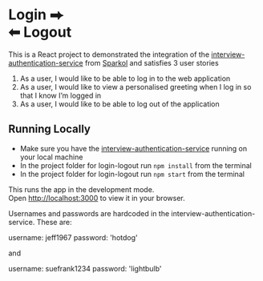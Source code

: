 # Login ⮕ <br /> ⬅ Logout 

This is a React project to demonstrated the integration of the [interview-authentication-service](https://github.com/Sparkol/interview-authentication-service) from [Sparkol](https://www.sparkol.com/en/) and satisfies 3 user stories

1. As a user, I would like to be able to log in to the web application
2. As a user, I would like to view a personalised greeting when I log in so that I know I’m logged in
3. As a user, I would like to be able to log out of the application

## Running Locally

- Make sure you have the [interview-authentication-service](https://github.com/Sparkol/interview-authentication-service) running on your local machine
- In the project folder for login-logout run `npm install` from the terminal
- In the project folder for login-logout run `npm start` from the terminal 

This runs the app in the development mode.\
Open [http://localhost:3000](http://localhost:3000) to view it in your browser.

Usernames and passwords are hardcoded in the interview-authentication-service. These are:

username: jeff1967
password: 'hotdog'

and

username: suefrank1234
password: 'lightbulb'